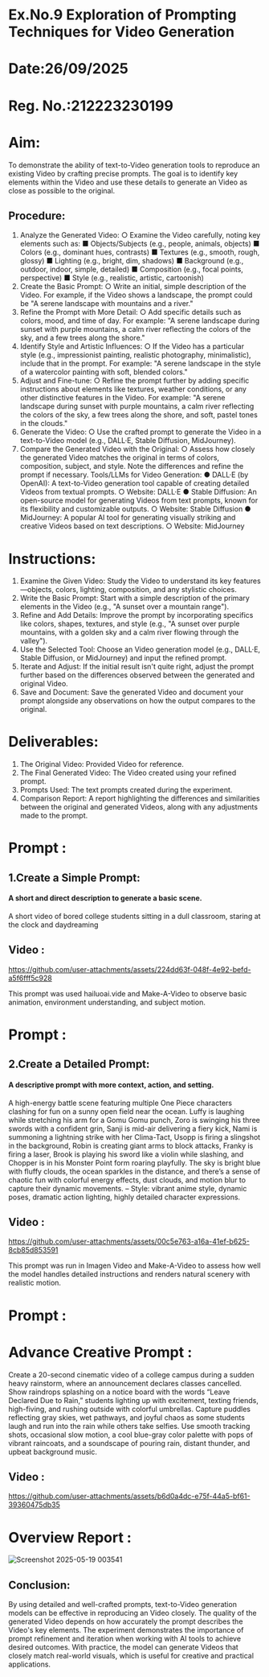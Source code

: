 # Ex.No.9 Exploration of Prompting Techniques for Video Generation

# Date:26/09/2025
# Reg. No.:212223230199

# Aim:
To demonstrate the ability of text-to-Video generation tools to reproduce an existing Video by crafting precise prompts. The goal is to identify key elements within the Video and use these details to generate an Video as close as possible to the original.
## Procedure:
1.	Analyze the Generated Video:
○	Examine the Video carefully, noting key elements such as:
■	Objects/Subjects (e.g., people, animals, objects)
■	Colors (e.g., dominant hues, contrasts)
■	Textures (e.g., smooth, rough, glossy)
■	Lighting (e.g., bright, dim, shadows)
■	Background (e.g., outdoor, indoor, simple, detailed)
■	Composition (e.g., focal points, perspective)
■	Style (e.g., realistic, artistic, cartoonish)
2.	Create the Basic Prompt:
○	Write an initial, simple description of the Video. For example, if the Video shows a landscape, the prompt could be "A serene landscape with mountains and a river."
3.	Refine the Prompt with More Detail:
○	Add specific details such as colors, mood, and time of day. For example: "A serene landscape during sunset with purple mountains, a calm river reflecting the colors of the sky, and a few trees along the shore."
4.	Identify Style and Artistic Influences:
○	If the Video has a particular style (e.g., impressionist painting, realistic photography, minimalistic), include that in the prompt. For example: "A serene landscape in the style of a watercolor painting with soft, blended colors."
5.	Adjust and Fine-tune:
○	Refine the prompt further by adding specific instructions about elements like textures, weather conditions, or any other distinctive features in the Video. For example: "A serene landscape during sunset with purple mountains, a calm river reflecting the colors of the sky, a few trees along the shore, and soft, pastel tones in the clouds."
6.	Generate the Video:
○	Use the crafted prompt to generate the Video in a text-to-Video model (e.g., DALL·E, Stable Diffusion, MidJourney).
7.	Compare the Generated Video with the Original:
○	Assess how closely the generated Video matches the original in terms of colors, composition, subject, and style. Note the differences and refine the prompt if necessary.
Tools/LLMs for Video Generation:
●	DALL·E (by OpenAI): A text-to-Video generation tool capable of creating detailed Videos from textual prompts.
○	Website: DALL·E
●	Stable Diffusion: An open-source model for generating Videos from text prompts, known for its flexibility and customizable outputs.
○	Website: Stable Diffusion
●	MidJourney: A popular AI tool for generating visually striking and creative Videos based on text descriptions.
○	Website: MidJourney

# Instructions:
1.	Examine the Given Video: Study the Video to understand its key features—objects, colors, lighting, composition, and any stylistic choices.
2.	Write the Basic Prompt: Start with a simple description of the primary elements in the Video (e.g., "A sunset over a mountain range").
3.	Refine and Add Details: Improve the prompt by incorporating specifics like colors, shapes, textures, and style (e.g., "A sunset over purple mountains, with a golden sky and a calm river flowing through the valley").
4.	Use the Selected Tool: Choose an Video generation model (e.g., DALL·E, Stable Diffusion, or MidJourney) and input the refined prompt.
5.	Iterate and Adjust: If the initial result isn't quite right, adjust the prompt further based on the differences observed between the generated and original Video.
6.	Save and Document: Save the generated Video and document your prompt alongside any observations on how the output compares to the original.

# Deliverables:
1.	The Original Video: Provided Video for reference.
2.	The Final Generated Video: The Video created using your refined prompt.
3.	Prompts Used: The text prompts created during the experiment.
4.	Comparison Report: A report highlighting the differences and similarities between the original and generated Videos, along with any adjustments made to the prompt.



# Prompt :
## 1.Create a Simple Prompt:
#### A short and direct description to generate a basic scene.

A short video of bored college students sitting in a dull classroom, staring at the clock and daydreaming

## Video :




https://github.com/user-attachments/assets/224dd63f-048f-4e92-befd-a5f6fff5c928





This prompt was used  hailuoai.vide and Make-A-Video to observe basic animation, environment understanding, and subject motion.
# Prompt :
## 2.Create a Detailed Prompt:
#### A descriptive prompt with more context, action, and setting.

A high-energy battle scene featuring multiple One Piece characters clashing for fun on a sunny open field near the ocean. Luffy is laughing while stretching his arm for a Gomu Gomu punch, Zoro is swinging his three swords with a confident grin, Sanji is mid-air delivering a fiery kick, Nami is summoning a lightning strike with her Clima-Tact, Usopp is firing a slingshot in the background, Robin is creating giant arms to block attacks, Franky is firing a laser, Brook is playing his sword like a violin while slashing, and Chopper is in his Monster Point form roaring playfully. The sky is bright blue with fluffy clouds, the ocean sparkles in the distance, and there’s a sense of chaotic fun with colorful energy effects, dust clouds, and motion blur to capture their dynamic movements.
– Style: vibrant anime style, dynamic poses, dramatic action lighting, highly detailed character expressions.

## Video :



https://github.com/user-attachments/assets/00c5e763-a16a-41ef-b625-8cb85d853591




This prompt was run in Imagen Video and Make-A-Video to assess how well the model handles detailed instructions and renders natural scenery with realistic motion.


# Prompt : 
# Advance Creative Prompt :

Create a 20-second cinematic video of a college campus during a sudden heavy rainstorm, where an announcement declares classes cancelled. Show raindrops splashing on a notice board with the words “Leave Declared Due to Rain,” students lighting up with excitement, texting friends, high-fiving, and rushing outside with colorful umbrellas. Capture puddles reflecting gray skies, wet pathways, and joyful chaos as some students laugh and run into the rain while others take selfies. Use smooth tracking shots, occasional slow motion, a cool blue-gray color palette with pops of vibrant raincoats, and a soundscape of pouring rain, distant thunder, and upbeat background music.
## Video :




https://github.com/user-attachments/assets/b6d0a4dc-e75f-44a5-bf61-39360475db35



# Overview Report :
![Screenshot 2025-05-19 003541](https://github.com/user-attachments/assets/235ceefb-2bb7-4341-b9f3-5a84adfe39ac)




## Conclusion:
By using detailed and well-crafted prompts, text-to-Video generation models can be effective in reproducing an Video closely. The quality of the generated Video depends on how accurately the prompt describes the Video's key elements. The experiment demonstrates the importance of prompt refinement and iteration when working with AI tools to achieve desired outcomes. With practice, the model can generate Videos that closely match real-world visuals, which is useful for creative and practical applications.
